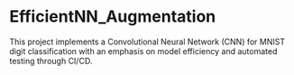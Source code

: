 # EfficientNN_Augmentation
This project implements a Convolutional Neural Network (CNN) for MNIST digit classification with an emphasis on model efficiency and automated testing through CI/CD.

